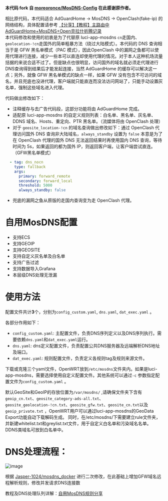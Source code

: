**本代码 fork 自 [moreoronce/MosDNS-Config](https://github.com/moreoronce/MosDNS-Config) 在此感谢原作者。**

相比原代码，本代码适合 AdGuardHome -> MosDNS -> OpenClash(fake-ip) 的网络结构，具体配置请参考 [【分享】【教程】主路由中AdGuardHome+MosDNS+Open克拉什折腾记录](https://www.right.com.cn/forum/thread-8355510-1-1.html)   
本代码修改和使用的初衷是为了代替原 luci-app-mosdns `cn`走国内、`geolocation-!cn`走国外的简单粗暴方法（绕过大陆模式）。本代码的 DNS 查询相当于是 GFW 黑名单模式（PAC 模式），因此OpenClash 中的漏网之鱼都可以使用代理进行连接，减少一些本可以直连却使用代理的情况。对于本人这种机场流量拮据的来说合适不过了。但是缺点也很明显，访问国外的域名就必须走代理进行DNS查询得到结果后才能发起连接，当然 AdGuardHome 的缓存可以解决这一点；另外，就像 GFW 黑名单模式的缺点一样，如果 GFW 没有包含不可访问的域名，并且兜底也没进代理，客户端就只能直连而没法访问网站了，只能手动设置灰名单，强制这些域名进入代理。

代码做出修改如下：
- 注释缓存与去广告代码段，这部分功能将由 AdGuardHome 完成。
- 适配原 luci-app-mosdns 的自定义规则列表：白名单、黑名单、灰名单、DDNS 域名、Hosts、重定向、PTR 黑名单。（流媒体将由 OpenClash 处理）
- 对于 `geosite_location-!cn` 的域名查询做出修改如下：通过 OpenClash 代理访问国外 DNS 查询非大陆域名，`always_standby` 设置为 `false` 本意是为了在 OpenClash 代理的国外 DNS 无法返回结果时再使用国内 DNS 查询，等待时间为 5s，如果返回的都为国外 IP，则返回客户端，让客户端尝试直连。（GFW黑名单模式）
```yaml
  - tag: dns_nocn
    type: fallback
    args:
      primary: forward_remote
      secondary: forward_local
      threshold: 5000
      always_standby: false
```
- 兜底的漏网之鱼从原版的走国内查询变为走 OpenClash 代理。

# 自用MosDNS配置

- 支持ECS
- 支持GEOIP
- 支持GEOSITE
- 支持自定义灰名单及白名单
- 支持广告过滤
- 支持数据导入Grafana
- 本层级DNS处理无泄漏

# 使用方法

配置文件共计**3**个，分别为`config_custom.yaml`, `dns.yaml`, `dat_exec.yaml` 。

各部分作用如下：

- `config_custom.yaml`: 主配置文件，负责DNS序列定义以及DNS序列执行。需要依赖`dns.yaml`和`dat_exec.yaml`运行。
- `dns.yaml`: dns定义配置文件，负责配置公共DNS服务器及远端解析DNS地址及端口。
- `dat_exec.yaml`: 规则配置文件，负责定义各规则tag及规则来源文件。

下载或克隆三个yaml文件，OpenWRT放到`/etc/mosdns`文件夹内。如果是luci-app-mosdns，需要选择使用自定义配置文件。其他系统可以通过`-c` 参数指定配置文件为`config_custom.yaml` 。

默认GeoSite和GeoIP的存放位置为`/var/mosdns/` ,请确保文件夹下含有`geoip_cn.txt`、`geosite_category-ads-all.txt`、`geosite_geolocation-!cn.txt`、`geosite_gfw.txt`、`geosite_cn.txt`以及`geoip_private.txt` ，OpenWRT用户可以通过luci-app-mosdns的GeoData Export功能自动下载解码生成。
同时，在/etc/mosdns/下需要建立rule文件夹，并新建whitelist.txt和greylist.txt文件，用于自定义白名单和污染域名名单。DDNS类域名可放到白名单中。

# DNS处理流程：

![image](https://github.com/user-attachments/assets/8b56d92c-c5ec-48dc-8b41-650324f46fad)


根据 [Jasper-1024/mosdns_docker](https://github.com/Jasper-1024/mosdns_docker/tree/master/mosdns_v5)  进行二次修改，在此基础上增加GFW域名远程解析规则，修改并发请求DNS连接数

教程及DNS处理队列详解：[自用MosDNS规则分享](https://deeprouter.org/article/mosdns-config-with-no-leak)
